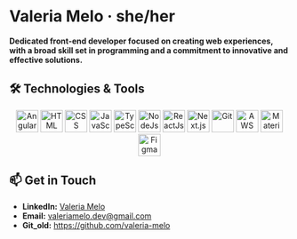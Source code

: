 # Valeria Melo · she/her

**Dedicated front-end developer focused on creating web experiences, with a broad skill set in programming and a commitment to innovative and effective solutions.**

## 🛠️ Technologies & Tools

<p align="center">
  <img src="https://img.icons8.com/?size=100&id=71257&format=png&color=000000" alt="Angular" width="40" height="40"/>
  <img src="https://img.icons8.com/?size=100&id=20909&format=png&color=000000" alt="HTML" width="40" height="40"/>
  <img src="https://img.icons8.com/?size=100&id=21278&format=png&color=000000" alt="CSS" width="40" height="40"/>
  <img src="https://img.icons8.com/?size=100&id=108784&format=png&color=000000" alt="JavaScript ES6" width="40" height="40"/>
  <img src="https://img.icons8.com/?size=100&id=uJM6fQYqDaZK&format=png&color=000000" alt="TypeScript" width="40" height="40"/>
  <img src="https://img.icons8.com/?size=100&id=54087&format=png&color=000000" alt="NodeJs" width="40" height="40"/>
  <img src="https://img.icons8.com/?size=100&id=123603&format=png&color=000000" alt="ReactJs" width="40" height="40"/>
  <img src="https://img.icons8.com/?size=100&id=yUdJlcKanVbh&format=png&color=000000" alt="Next.js" width="40" height="40"/>
  <img src="https://img.icons8.com/?size=100&id=20906&format=png&color=000000" alt="Git" width="40" height="40"/>
  <img src="https://img.icons8.com/?size=100&id=33039&format=png&color=000000" alt="AWS" width="40" height="40"/>
  <img src="https://img.icons8.com/?size=100&id=gFw7X5Tbl3ss&format=png&color=000000" alt="Material UI" width="40" height="40"/>
  <img src="https://img.icons8.com/?size=100&id=zfHRZ6i1Wg0U&format=png&color=000000" alt="Figma" width="40" height="40"/>
</p>


## 📫 Get in Touch

- **LinkedIn:** [Valeria Melo](https://www.linkedin.com/in/valeriamelotech/)
- **Email:** [valeriamelo.dev@gmail.com](mailto:valeriamelo.dev@gmail.com)
- **Git_old:** https://github.com/valeria-melo

